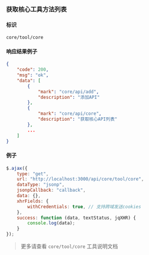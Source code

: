 
### 获取核心工具方法列表

#### 标识

`core/tool/core`

#### 响应结果例子

```json
{
	"code": 200,
	"msg": "ok",
	"data": [
		{
			"mark": "core/api/add",
			"description": "添加API"
		},
		{
			"mark": "core/api/core",
			"description": "获取核心API列表"
		},
		...
	]
}

```

#### 例子

```javascript
$.ajax({
	type: "get",
	url: "http://localhost:3000/api/core/tool/core",
	dataType: "jsonp",
	jsonpCallback: "callback",
	data: {},
	xhrFields: {
		withCredentials: true, // 支持跨域发送cookies
	},
	success: function (data, textStatus, jqXHR) {
		console.log(data);
	}
});
```

> 更多请查看 `core/tool/core` 工具说明文档